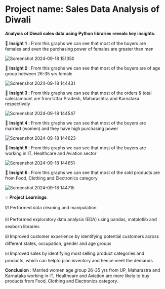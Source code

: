 # Project name: Sales Data Analysis of Diwali

𝐀𝐧𝐚𝐥𝐲𝐬𝐢𝐬 𝐨𝐟 𝐃𝐢𝐰𝐚𝐥𝐢 𝐬𝐚𝐥𝐞𝐬 𝐝𝐚𝐭𝐚 𝐮𝐬𝐢𝐧𝐠 𝐏𝐲𝐭𝐡𝐨𝐧 𝐥𝐢𝐛𝐫𝐚𝐫𝐢𝐞𝐬 𝐫𝐞𝐯𝐞𝐚𝐥𝐬 𝐤𝐞𝐲 𝐢𝐧𝐬𝐢𝐠𝐡𝐭𝐬:

🔎 𝐈𝐧𝐬𝐢𝐠𝐡𝐭 𝟏 : From this graphs we can see that most of the buyers are females and even the purchasing power of females are greater than men

![Screenshot 2024-09-18 151350](https://github.com/user-attachments/assets/7d507bfc-7b39-473e-b582-dbe93cbccaa0)

🔎 𝐈𝐧𝐬𝐢𝐠𝐡𝐭 𝟐 : From this graphs we can see that most of the buyers are of age group between 26-35 yrs female

![Screenshot 2024-09-18 144431](https://github.com/user-attachments/assets/08761922-0490-407f-8a88-d9164833fed6)

🔎 𝐈𝐧𝐬𝐢𝐠𝐡𝐭 𝟑 : From this graphs we can see that most of the orders & total sales/amount are from Uttar Pradesh, Maharashtra and Karnataka respectively

![Screenshot 2024-09-18 144547](https://github.com/user-attachments/assets/a844a5b7-f224-4d61-8dcc-4beb4248bb84)

🔎 𝐈𝐧𝐬𝐢𝐠𝐡𝐭 𝟒 : From this graphs we can see that most of the buyers are married (women) and they have high purchasing power

![Screenshot 2024-09-18 144623](https://github.com/user-attachments/assets/9693afeb-63e7-482b-9d74-6922b2f72cb6)

🔎 𝐈𝐧𝐬𝐢𝐠𝐡𝐭 𝟓 : From this graphs we can see that most of the buyers are working in IT, Healthcare and Aviation sector

![Screenshot 2024-09-18 144651](https://github.com/user-attachments/assets/e819515c-1823-4230-bab4-97e23a6edd87)

🔎 𝐈𝐧𝐬𝐢𝐠𝐡𝐭 𝟔 : From this graphs we can see that most of the sold products are from Food, Clothing and Electronics category

![Screenshot 2024-09-18 144715](https://github.com/user-attachments/assets/0584ed24-9f71-4ccc-b25c-25b2a0068cad)

💡 𝐏𝐫𝐨𝐣𝐞𝐜𝐭 𝐋𝐞𝐚𝐫𝐧𝐢𝐧𝐠𝐬:

☑️ Performed data cleaning and manipulation

☑️ Performed exploratory data analysis (EDA) using pandas, matplotlib and seaborn libraries

☑️ Improved customer experience by identifying potential customers across different states, occupation, gender and age groups

☑️ Improved sales by identifying most selling product categories and products, which can helpto plan inventory and hence meet the demands

𝐂𝐨𝐧𝐜𝐥𝐮𝐬𝐢𝐨𝐧 :
 Married women age group 26-35 yrs from UP, Maharastra and Karnataka working in IT, Healthcare and Aviation are more likely to buy products from Food, Clothing and Electronics category.






